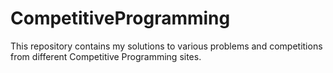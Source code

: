 # CompetitiveProgramming
This repository contains my solutions to various problems and competitions from different Competitive Programming sites. 

